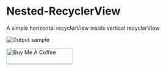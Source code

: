 # Nested-RecyclerView
A simple horizontal recyclerView inside vertical recyclerView

![Output sample](https://github.com/jeffreyliu8/Nested-RecyclerView/blob/master/preview.gif)

<a href="https://www.buymeacoffee.com/jeffliu" target="_blank"><img src="https://www.buymeacoffee.com/assets/img/custom_images/orange_img.png" alt="Buy Me A Coffee" style="height: 41px !important;width: 174px !important;box-shadow: 0px 3px 2px 0px rgba(190, 190, 190, 0.5) !important;-webkit-box-shadow: 0px 3px 2px 0px rgba(190, 190, 190, 0.5) !important;" ></a>
